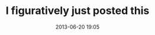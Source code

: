 ---
layout: post
title:  "I figuratively just posted this"
date:   2013-06-20 19:05
category: photo
link: http://i.imgur.com/cX1Rd0l.jpg
---